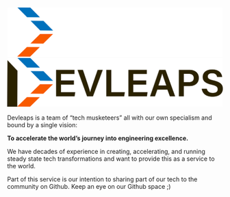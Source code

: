 ![Devleaps](../assets/logo-dark.png#gh-dark-mode-only)
![Devleaps](../assets/logo-light.png#gh-light-mode-only)

Devleaps is a team of “tech musketeers” all with our own specialism and bound by a single vision:

**To accelerate the world’s journey into engineering excellence.**

We have decades of experience in creating, accelerating, and running steady state tech transformations and want to provide this as a service to the world.

Part of this service is our intention to sharing part of our tech to the community on Github. Keep an eye on our Github space ;)
